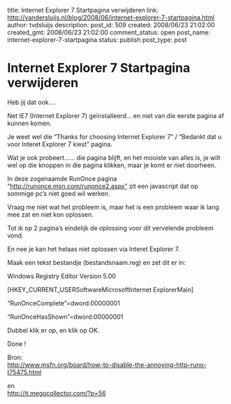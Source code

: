 title: Internet Explorer 7 Startpagina verwijderen
link: http://vandersluijs.nl/blog/2008/06/internet-explorer-7-startpagina.html
author: tvdsluijs
description: 
post_id: 509
created: 2008/06/23 21:02:00
created_gmt: 2008/06/23 21:02:00
comment_status: open
post_name: internet-explorer-7-startpagina
status: publish
post_type: post

# Internet Explorer 7 Startpagina verwijderen

Heb jij dat ook….  
  
  
Net IE7 (Internet Explorer 7) geïnstalleerd… en niet van die eerste pagina af kunnen komen.  
  
Je weet wel die “Thanks for choosing Internet Explorer 7” / “Bedankt dat u voor Interet Explorer 7 kiest” pagina.  
  
  
Wat je ook probeert…… die pagina blijft, en het mooiste van alles is, je wilt wel op die knoppen in die pagina klikken, maar je komt er niet doorheen.  
  
  
  
In deze zogenaamde RunOnce pagina  
“<http://runonce.msn.com/runonce2.aspx”> zit een javascript dat op  
sommige pc’s niet goed wil werken.   
  
  
Vraag me niet wat het probleem is, maar het is een probleem waar ik lang mee zat en niet kon oplossen.  
  
Tot ik op 2 pagina’s eindelijk de oplossing voor dit vervelende probleem vond.  
  
  
En nee je kan het helaas niet oplossen via Interet Explorer 7.  
  
  
Maak een tekst bestandje (bestandsnaam.reg) en zet dit er in:  
  
  
Windows Registry Editor Version 5.00  
  
  
[HKEY_CURRENT_USERSoftwareMicrosoftInternet ExplorerMain]  
  
“RunOnceComplete”=dword:00000001  
  
“RunOnceHasShown”=dword:00000001  
  
Dubbel klik er op, en klik op OK.  
  
Done !   
  
Bron:  
<http://www.msfn.org/board/how-to-disable-the-annoying-http-runo-t75475.html>   
  
en  
<http://it.megocollector.com/?p=56>